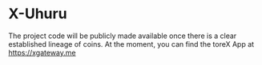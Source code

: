 # X-Uhuru
The project code will be publicly made available once there is a clear established lineage of coins. At the moment, you can find the toreX App at https://xgateway.me
